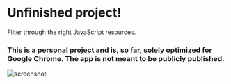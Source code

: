 # Unfinished project!

Filter through the right JavaScript resources.

### This is a personal project and is, so far, solely optimized for Google Chrome. The app is not meant to be publicly published.

![screenshot](https://preview.ibb.co/bv7zcn/Screen_Shot_2018_03_08_at_18_48_46.png)
